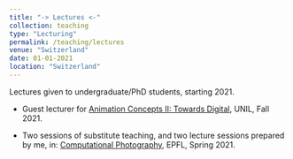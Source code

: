 ```yaml
---
title: "-> Lectures <-"
collection: teaching
type: "Lecturing"
permalink: /teaching/lectures
venue: "Switzerland"
date: 01-01-2021
location: "Switzerland"
---
```


Lectures given to undergraduate/PhD students, starting 2021.

* Guest lecturer for [Animation Concepts II: Towards Digital](https://applicationspub.unil.ch/interpub/noauth/php/Ud/ficheCours.php?v_enstyid=81786&v_ueid=174&v_etapeid1=27655&v_langue=fr&v_isinterne=), UNIL, Fall 2021.

* Two sessions of substitute teaching, and two lecture sessions prepared by me, in: [Computational Photography](http://edu.epfl.ch/coursebook/en/computational-photography-CS-413), EPFL, Spring 2021.
